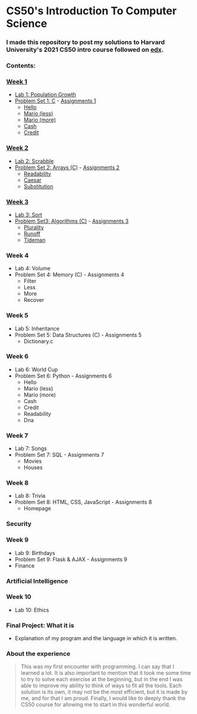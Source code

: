 # CS50's Introduction To Computer Science

### I made this repository to post my solutions to Harvard University's 2021 CS50 intro course followed on [**edx**](https://www.edx.org/course/introduction-computer-science-harvardx-cs50x).

### **Contents:**
### [Week 1](https://github.com/Luise8/CS50_2021/tree/main/week1)
 * [Lab 1: Population Growth](https://github.com/Luise8/CS50_2021/tree/main/week1/lab1)
 * [Problem Set 1: C](https://github.com/Luise8/CS50_2021/tree/main/week1/pset1) - [Assignments 1](https://cs50.harvard.edu/x/2021/psets/1/)
   * [Hello](https://github.com/Luise8/CS50_2021/tree/main/week1/pset1/hello)
   * [Mario (less)](https://github.com/Luise8/CS50_2021/tree/main/week1/pset1/mario/less)
   * [Mario (more)](https://github.com/Luise8/CS50_2021/tree/main/week1/pset1/mario/more)
   * [Cash](https://github.com/Luise8/CS50x-2021/tree/main/week1/pset1/cash)
   * [Credit](https://github.com/Luise8/CS50x-2021/blob/main/week1/pset1/credit)
### [Week 2](https://github.com/Luise8/CS50x-2021/tree/main/week2)   
 * [Lab 2: Scrabble](https://github.com/Luise8/CS50x-2021/tree/main/week2/lab2)
 * [Problem Set 2: Arrays (C)](https://github.com/Luise8/CS50x-2021/tree/main/week2/pset2) - [Assignments 2](https://cs50.harvard.edu/x/2021/psets/2/) 
   * [Readability](https://github.com/Luise8/CS50x-2021/tree/main/week2/pset2/readability)
   * [Caesar](https://github.com/Luise8/CS50x-2021/tree/main/week2/pset2/caesar)
   * [Substitution](https://github.com/Luise8/CS50x-2021/tree/main/week2/pset2/substitution)
### [Week 3](https://github.com/Luise8/CS50x-2021/tree/main/week3)   
 * [Lab 3: Sort](https://github.com/Luise8/CS50x-2021/tree/main/week3/lab3)
 * [Problem Set3: Algorithms (C)](https://github.com/Luise8/CS50x-2021/tree/main/week3/pset3) - [Assignments 3](https://cs50.harvard.edu/x/2021/psets/3/)
   * [Plurality](https://github.com/Luise8/CS50x-2021/tree/main/week3/pset3/plurality)
   * [Runoff](https://github.com/Luise8/CS50x-2021/tree/main/week3/pset3/runoff)
   * [Tideman](https://github.com/Luise8/CS50x-2021/tree/main/week3/pset3/tideman)
### Week 4   
 * Lab 4: Volume
 * Problem Set 4: Memory (C) - Assignments 4
   * Filter
   * Less
   * More
   * Recover
### Week 5 
 * Lab 5: Inheritance
 * Problem Set 5: Data Structures (C) - Assignments 5
   * Dictionary.c
### Week 6   
 * Lab 6: World Cup
 * Problem Set 6: Python - Assignments 6
   * Hello
   * Mario (less)
   * Mario (more)
   * Cash
   * Credit
   * Readability
   * Dna
### Week 7   
 * Lab 7: Songs
 * Problem Set 7: SQL - Assignments 7
   * Movies
   * Houses
### Week 8
 * Lab 8: Trivia
 * Problem Set 8: HTML, CSS, JavaScript - Assignments 8
   * Homepage
### Security   
### Week 9   
 * Lab 9: Birthdays 
 * Problem Set 9: Flask & AJAX - Assignments 9
  * Finance 
### Artificial Intelligence  
### Week 10
 * Lab 10: Ethics
### Final Project: What it is
   * Explanation of my program and the language in which it is written.
   
### About the experience
> This was my first encounter with programming. I can say that I learned a lot. It is also important to mention that it took me some time to try to solve each exercise at the beginning, but in the end I was able to improve my ability to think of ways to fit all the tools. Each solution is its own, it may not be the most efficient, but it is made by me, and for that I am proud. Finally, I would like to deeply thank the CS50 course for allowing me to start in this wonderful world.
